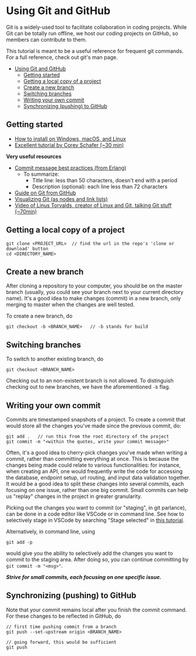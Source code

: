 # Using Git and GitHub

Git is a widely-used tool to facilitate collaboration in coding projects. While
Git can be totally run offline, we host our coding projects on GitHub, so 
members can contribute to them. 

This tutorial is meant to be a useful reference for frequent git commands.
For a full reference, check out git's man page.

- [Using Git and GitHub](#using-git-and-github)
  - [Getting started](#getting-started)
  - [Getting a local copy of a project](#getting-a-local-copy-of-a-project)
  - [Create a new branch](#create-a-new-branch)
  - [Switching branches](#switching-branches)
  - [Writing your own commit](#writing-your-own-commit)
  - [Synchronizing (pushing) to GitHub](#synchronizing-pushing-to-github)

## Getting started

- [How to install on Windows, macOS, and Linux](https://git-scm.com/book/en/v2/Getting-Started-Installing-Git)
- [Excellent tutorial by Corey Schafer (~30 min)](https://www.youtube.com/watch?v=HVsySz-h9r4&t=882s)

**Very useful resources**

- [Commit message best practices (from Erlang)](https://github.com/erlang/otp/wiki/writing-good-commit-messages)
  - To summarize:
    - Title line: less than 50 characters, doesn't end with a period
    - Description (optional): each line less than 72 characters
- [Guide on Git from GitHub](https://guides.github.com/introduction/git-handbook/)
- [Visualizing Git (as nodes and link lists)](http://git-school.github.io/visualizing-git/)
- [Video of Linus Torvalds, creator of Linux and Git, talking Git stuff (~70min)](https://www.youtube.com/watch?v=4XpnKHJAok8)

## Getting a local copy of a project

```
git clone <PROJECT_URL>  // find the url in the repo's 'clone or download' button
cd <DIRECTORY_NAME>
```

## Create a new branch

After cloning a repository to your computer, you should be on the master 
branch (usually, you could see your branch next to your current directory name).
It's a good idea to make changes (commit) in a new branch, only merging to 
master when the changes are well tested.

To create a new branch, do

```
git checkout -b <BRANCH_NAME>   // -b stands for build
```

## Switching branches

To switch to another existing branch, do

```
git checkout <BRANCH_NAME>
```

Checking out to an non-existent branch is not allowed. To distinguish checking
out to new branches, we have the aforementioned `-b` flag.

## Writing your own commit

Commits are timestamped snapshots of a project. To create a commit that would
store all the changes you've made since the previous commit, do:

```
git add .   // run this from the root directory of the project
git commit -m "<within the quotes, write your commit message>"
```

Often, it's a good idea to cherry-pick changes you've made when writing a 
commit, rather than committing everything at once. This is because the changes 
being made could relate to various functionalities: for instance, when creating 
an API, one would frequently write the code for accessing the database, endpoint
setup, url routing, and input data validation together. It would be a good idea 
to split these changes into several commits, each focusing on one issue, rather 
than one big commit. Small commits can help us "replay" changes in the project 
in greater granularity.

Picking out the changes you want to commit (or "staging", in git parlance), 
can be done in a code editor like VSCode or in command line. See how to 
selectively stage in VSCode by searching "Stage selected" in
[this tutorial](https://code.visualstudio.com/docs/getstarted/tips-and-tricks).

Alternatively, in command line, using

```
git add -p
```

would give you the ability to selectively add the changes you want to commit
to the staging area. After doing so, you can continue committing by 
`git commit -m "<msg>"`.

***Strive for small commits, each focusing on one specific issue.***

## Synchronizing (pushing) to GitHub

Note that your commit remains local after you finish the commit command.
For these changes to be reflected in GitHub, do

```
// first time pushing commit from a branch
git push --set-upstream origin <BRANCH_NAME>    

// going forward, this would be sufficient
git push
```
